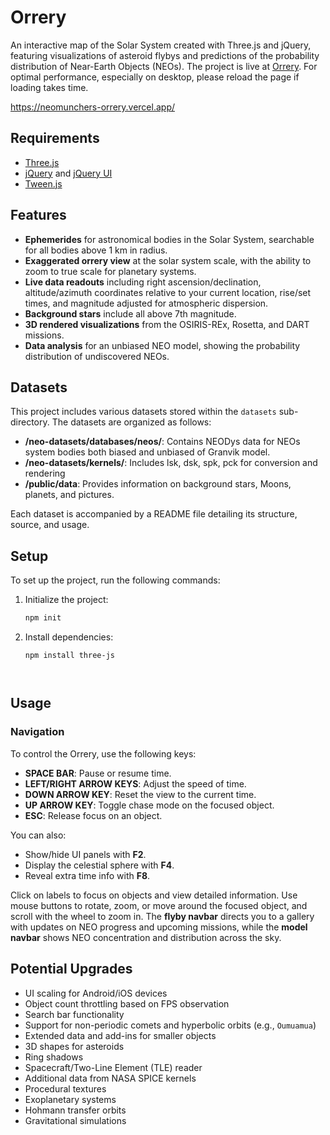# Orrery

An interactive map of the Solar System created with Three.js and jQuery, featuring visualizations of asteroid flybys and predictions of the probability distribution of Near-Earth Objects (NEOs). The project is live at [Orrery](https://neomunchers-orrery.vercel.app/). For optimal performance, especially on desktop, please reload the page if loading takes time.

https://neomunchers-orrery.vercel.app/

## Requirements

- [Three.js](https://github.com/mrdoob/three.js/)
- [jQuery](https://github.com/jquery/jquery) and [jQuery UI](https://github.com/jquery/jquery-ui)
- [Tween.js](https://github.com/tweenjs/tween.js/)

## Features

- **Ephemerides** for astronomical bodies in the Solar System, searchable for all bodies above 1 km in radius.
- **Exaggerated orrery view** at the solar system scale, with the ability to zoom to true scale for planetary systems.
- **Live data readouts** including right ascension/declination, altitude/azimuth coordinates relative to your current location, rise/set times, and magnitude adjusted for atmospheric dispersion.
- **Background stars** include all above 7th magnitude.
- **3D rendered visualizations** from the OSIRIS-REx, Rosetta, and DART missions.
- **Data analysis** for an unbiased NEO model, showing the probability distribution of undiscovered NEOs.

## Datasets

This project includes various datasets stored within the `datasets` sub-directory. The datasets are organized as follows:

- **/neo-datasets/databases/neos/**: Contains NEODys data for NEOs system bodies both biased and unbiased of Granvik model.
- **/neo-datasets/kernels/**: Includes lsk, dsk, spk, pck for conversion and rendering
- **/public/data**: Provides information on background stars, Moons, planets, and pictures.

Each dataset is accompanied by a README file detailing its structure, source, and usage.

## Setup

To set up the project, run the following commands:

1. Initialize the project:
   ```sh
   npm init

2. Install dependencies:
    ```
    npm install three-js



## Usage

### Navigation

To control the Orrery, use the following keys:

- **SPACE BAR**: Pause or resume time.
- **LEFT/RIGHT ARROW KEYS**: Adjust the speed of time.
- **DOWN ARROW KEY**: Reset the view to the current time.
- **UP ARROW KEY**: Toggle chase mode on the focused object.
- **ESC**: Release focus on an object.

You can also:

- Show/hide UI panels with **F2**.
- Display the celestial sphere with **F4**.
- Reveal extra time info with **F8**.

Click on labels to focus on objects and view detailed information. Use mouse buttons to rotate, zoom, or move around the focused object, and scroll with the wheel to zoom in. The **flyby navbar** directs you to a gallery with updates on NEO progress and upcoming missions, while the **model navbar** shows NEO concentration and distribution across the sky.

## Potential Upgrades

- UI scaling for Android/iOS devices
- Object count throttling based on FPS observation
- Search bar functionality
- Support for non-periodic comets and hyperbolic orbits (e.g., `Oumuamua`)
- Extended data and add-ins for smaller objects
- 3D shapes for asteroids
- Ring shadows
- Spacecraft/Two-Line Element (TLE) reader
- Additional data from NASA SPICE kernels
- Procedural textures
- Exoplanetary systems
- Hohmann transfer orbits
- Gravitational simulations
